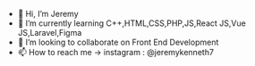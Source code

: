 - 👋 Hi, I’m Jeremy
- 🌱 I’m currently learning C++,HTML,CSS,PHP,JS,React JS,Vue JS,Laravel,Figma
- 💞️ I’m looking to collaborate on Front End Development 
- 📫 How to reach me -> instagram : @jeremykenneth7

<!---
jeremykenneth7/jeremykenneth7 is a ✨ special ✨ repository because its `README.md` (this file) appears on your GitHub profile.
You can click the Preview link to take a look at your changes.
--->
